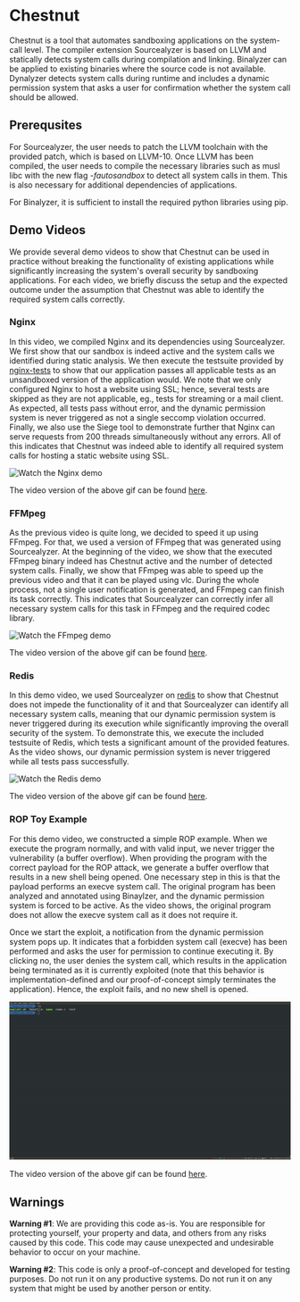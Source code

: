 # Chestnut
Chestnut is a tool that automates sandboxing applications on the system-call level. The compiler extension Sourcealyzer is based on LLVM and statically detects system calls during compilation and linking. Binalyzer can be applied to existing binaries where the source code is not available. Dynalyzer detects system calls during runtime and includes a dynamic permission system that asks a user for confirmation whether the system call should be allowed.

## Prerequsites
For Sourcealyzer, the user needs to patch the LLVM toolchain with the provided patch, which is based on LLVM-10. Once LLVM has been compiled, the user needs to compile the necessary libraries such as musl libc with the new flag *-fautosandbox* to detect all system calls in them. This is also necessary for additional dependencies of applications.

For Binalyzer, it is sufficient to install the required python libraries using pip.

## Demo Videos

We provide several demo videos to show that Chestnut can be used in practice without breaking the functionality of existing applications while significantly increasing the system's overall security by sandboxing applications. For each video, we briefly discuss the setup and the expected outcome under the assumption that Chestnut was able to identify the required system calls correctly.


### Nginx
In this video, we compiled Nginx and its dependencies using Sourcealyzer. We first show that our sandbox is indeed active and the system calls we identified during static analysis. We then execute the testsuite provided by [nginx-tests](https://github.com/nginx/nginx-tests) to show that our application passes all applicable tests as an unsandboxed version of the application would. We note that we only configured Nginx to host a website using SSL; hence, several tests are skipped as they are not applicable, eg., tests for streaming or a mail client. As expected, all tests pass without error, and the dynamic permission system is never triggered as not a single seccomp violation occurred. Finally, we also use the Siege tool to demonstrate further that Nginx can serve requests from 200 threads simultaneously without any errors. All of this indicates that Chestnut was indeed able to identify all required system calls for hosting a static website using SSL.

![Watch the Nginx demo](Demo-Videos/nginx_sandboxed.gif)

The video version of the above gif can be found [here](Demo-Videos/nginx_sandboxed.mp4).

### FFMpeg

As the previous video is quite long, we decided to speed it up using FFmpeg. For that, we used a version of FFmpeg that was generated using Sourcealyzer. At the beginning of the video, we show that the executed FFmpeg binary indeed has Chestnut active and the number of detected system calls. Finally, we show that FFmpeg was able to speed up the previous video and that it can be played using vlc. During the whole process, not a single user notification is generated, and FFmpeg can finish its task correctly. This indicates that Sourcealyzer can correctly infer all necessary system calls for this task in FFmpeg and the required codec library.

![Watch the FFmpeg demo](Demo-Videos/ffmpeg_sandboxed.gif)

The video version of the above gif can be found [here](Demo-Videos/ffmpeg_sandboxed.mp4).

### Redis

In this demo video, we used Sourcealyzer on [redis](https://redis.io/) to show that Chestnut does not impede the functionality of it and that Sourcealyzer can identify all necessary system calls, meaning that our dynamic permission system is never triggered during its execution while significantly improving the overall security of the system. To demonstrate this, we execute the included testsuite of Redis, which tests a significant amount of the provided features. As the video shows, our dynamic permission system is never triggered while all tests pass successfully.

![Watch the Redis demo](Demo-Videos/redis_sandboxed.gif)

The video version of the above gif can be found [here](Demo-Videos/redis_sandboxed.mp4).

### ROP Toy Example

For this demo video, we constructed a simple ROP example. When we execute the program normally, and with valid input, we never trigger the vulnerability (a buffer overflow). When providing the program with the correct payload for the ROP attack, we generate a buffer overflow that results in a new shell being opened. One necessary step in this is that the payload performs an execve system call. The original program has been analyzed and annotated using Binaylzer, and the dynamic permission system is forced to be active. As the video shows, the original program does not allow the execve system call as it does not require it.

Once we start the exploit, a notification from the dynamic permission system pops up. It indicates that a forbidden system call (execve) has been performed and asks the user for permission to continue executing it. By clicking no, the user denies the system call, which results in the application being terminated as it is currently exploited (note that this behavior is implementation-defined and our proof-of-concept simply terminates the application). Hence, the exploit fails, and no new shell is opened.

![Watch the ROP toy example demo](Demo-Videos/toy_rop_sandboxed.gif)

The video version of the above gif can be found [here](Demo-Videos/toy_rop_sandboxed.mp4).

## Warnings
**Warning #1**: We are providing this code as-is. You are responsible for protecting yourself, your property and data, and others from any risks caused by this code. This code may cause unexpected and undesirable behavior to occur on your machine.

**Warning #2**: This code is only a proof-of-concept and developed for testing purposes. Do not run it on any productive systems. Do not run it on any system that might be used by another person or entity.
